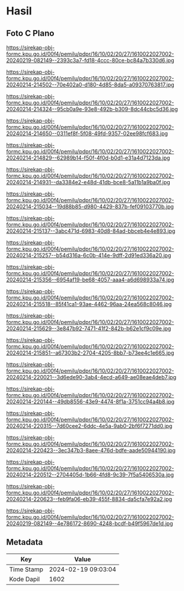# Hasil

## Foto C Plano

https://sirekap-obj-formc.kpu.go.id/00f4/pemilu/pdpr/16/10/02/20/27/1610022027002-20240219-082149--2393c3a7-fd18-4ccc-80ce-bc84a7b330d6.jpg

https://sirekap-obj-formc.kpu.go.id/00f4/pemilu/pdpr/16/10/02/20/27/1610022027002-20240214-214502--70e402a0-d180-4d85-8da5-a09370763817.jpg

https://sirekap-obj-formc.kpu.go.id/00f4/pemilu/pdpr/16/10/02/20/27/1610022027002-20240214-214324--95cb0a9e-93e8-492b-b309-8dc44cbc5d36.jpg

https://sirekap-obj-formc.kpu.go.id/00f4/pemilu/pdpr/16/10/02/20/27/1610022027002-20240214-214650--0311ef8f-5f08-49fd-9357-02ee98fcf683.jpg

https://sirekap-obj-formc.kpu.go.id/00f4/pemilu/pdpr/16/10/02/20/27/1610022027002-20240214-214829--62989b14-f50f-4f0d-b0d1-e31a4d7123da.jpg

https://sirekap-obj-formc.kpu.go.id/00f4/pemilu/pdpr/16/10/02/20/27/1610022027002-20240214-214931--da3384e2-e48d-41db-bce8-5a11b1a9ba0f.jpg

https://sirekap-obj-formc.kpu.go.id/00f4/pemilu/pdpr/16/10/02/20/27/1610022027002-20240214-215034--19d88b85-d980-4429-837b-fef09103770b.jpg

https://sirekap-obj-formc.kpu.go.id/00f4/pemilu/pdpr/16/10/02/20/27/1610022027002-20240214-215137--3abc471d-6983-40d8-84ad-bbceb4e4e893.jpg

https://sirekap-obj-formc.kpu.go.id/00f4/pemilu/pdpr/16/10/02/20/27/1610022027002-20240214-215257--b54d316a-6c0b-414e-9dff-2d91ed336a20.jpg

https://sirekap-obj-formc.kpu.go.id/00f4/pemilu/pdpr/16/10/02/20/27/1610022027002-20240214-215356--6954af19-be68-4057-aaa4-a6d698933a74.jpg

https://sirekap-obj-formc.kpu.go.id/00f4/pemilu/pdpr/16/10/02/20/27/1610022027002-20240214-215518--85f41ca1-93ae-4462-96aa-24ea568c8046.jpg

https://sirekap-obj-formc.kpu.go.id/00f4/pemilu/pdpr/16/10/02/20/27/1610022027002-20240214-215629--3e847b92-7471-41f2-842b-b62e1cf9c09e.jpg

https://sirekap-obj-formc.kpu.go.id/00f4/pemilu/pdpr/16/10/02/20/27/1610022027002-20240214-215851--a67303b2-2704-4205-8bb7-b73ee4c1e665.jpg

https://sirekap-obj-formc.kpu.go.id/00f4/pemilu/pdpr/16/10/02/20/27/1610022027002-20240214-220021--3d6ede90-3ab4-4ecd-a649-ae08eae4deb7.jpg

https://sirekap-obj-formc.kpu.go.id/00f4/pemilu/pdpr/16/10/02/20/27/1610022027002-20240214-220144--49db8556-43e9-4474-8f1a-3751cc94a4b8.jpg

https://sirekap-obj-formc.kpu.go.id/00f4/pemilu/pdpr/16/10/02/20/27/1610022027002-20240214-220315--7d60cee2-6ddc-4e5a-9ab0-2bf6f7271dd0.jpg

https://sirekap-obj-formc.kpu.go.id/00f4/pemilu/pdpr/16/10/02/20/27/1610022027002-20240214-220423--3ec347b3-8aee-476d-bdfe-aade50944190.jpg

https://sirekap-obj-formc.kpu.go.id/00f4/pemilu/pdpr/16/10/02/20/27/1610022027002-20240214-220512--2704405d-1b66-4fd8-9c39-7f5a5406530a.jpg

https://sirekap-obj-formc.kpu.go.id/00f4/pemilu/pdpr/16/10/02/20/27/1610022027002-20240214-220623--feb9fa06-eb39-455f-8834-da5cfa7e92a2.jpg

https://sirekap-obj-formc.kpu.go.id/00f4/pemilu/pdpr/16/10/02/20/27/1610022027002-20240219-082149--4e786172-8690-4248-bcdf-b49f5967de1d.jpg


## Metadata

| Key        | Value               |
| ---------- | ------------------- |
| Time Stamp | 2024-02-19 09:03:04 |
| Kode Dapil | 1602                |



